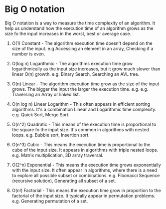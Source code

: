 # Big O notation

Big O notation is a way to measure the time complexity of an algorithm.
It help us understand how the execution time of an algorithm grows as the size fo the input increases in the worst, best or average case.

1. O(1) Constant - The algorithm execution time doesn't depend on the size of the input. e.g Accessing an element in an array, Checking if a number is even.

2. O(log n) Logarithmic - The algorithms execution time grow logarithmically as the input size increases, but it grow much slower than linear O(n) growth. e.g. Binary Search, Searching an AVL tree.

3. O(n) Linear - The algorithm execution time grow as the size of the input grows. The bigger the input the larger the execution time. e.g.  e.g. Traversing an Array or linked list.

4. O(n log n) Linear Logarithm - This often appears in efficient sorting algorithms. It's a combination Linear and Logarithmic time complexity. e.g. Quick Sort, Merge Sort.

5. O(n^2) Quadratic - This means of the execution time is proportional to the square fo the input size.
It's common in algorithms with nested loops. e.g. Bubble sort, Insertion sort.

6. O(n^3) Cubic - This means the execution time is proportional to the cube of the input size. It appears in algorithms with triple nested loops. e.g. Matrix multiplication, 3D array traversal.

7. O(2^n) Exponential - This means the execution time grows exponentially with the input size. It often appear in algorithms, where there is a need to explore all possible subset or combinations. e.g. Fibonacci Sequence (recursive solution), Generating all subset of a set.

8. O(n!) Factorial - This means the execution time grow in proportion to the factorial of the input size. It typically appear in permutation problems. e.g. Generating permutation of a set.
